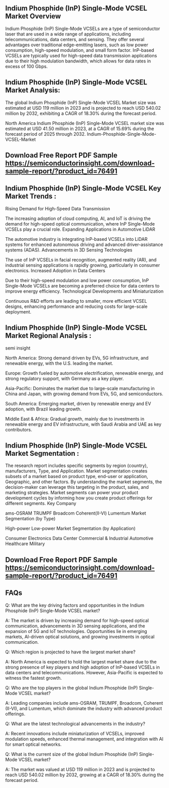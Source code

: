 ## Indium Phosphide (InP) Single-Mode VCSEL Market Overview
Indium Phosphide (InP) Single-Mode VCSELs are a type of semiconductor laser that are used in a wide range of applications, including telecommunications, data centers, and sensing. They offer several advantages over traditional edge-emitting lasers, such as low power consumption, high-speed modulation, and small form factor. InP-based VCSELs are typically used for high-speed data transmission applications due to their high modulation bandwidth, which allows for data rates in excess of 100 Gbps.

## Indium Phosphide (InP) Single-Mode VCSEL Market Analysis:
The global Indium Phosphide (InP) Single-Mode VCSEL Market size was estimated at USD 119 million in 2023 and is projected to reach USD 540.02 million by 2032, exhibiting a CAGR of 18.30% during the forecast period.

North America Indium Phosphide (InP) Single-Mode VCSEL market size was estimated at USD 41.50 million in 2023, at a CAGR of 15.69% during the forecast period of 2025 through 2032.
Indium-Phosphide-Single-Mode-VCSEL-Market

## Download Free Report PDF Sample https://semiconductorinsight.com/download-sample-report/?product_id=76491
## Indium Phosphide (InP) Single-Mode VCSEL Key Market Trends  :
Rising Demand for High-Speed Data Transmission

The increasing adoption of cloud computing, AI, and IoT is driving the demand for high-speed optical communication, where InP Single-Mode VCSELs play a crucial role.
Expanding Applications in Automotive LiDAR

The automotive industry is integrating InP-based VCSELs into LiDAR systems for enhanced autonomous driving and advanced driver-assistance systems (ADAS).
Advancements in 3D Sensing Technologies

The use of InP VCSELs in facial recognition, augmented reality (AR), and industrial sensing applications is rapidly growing, particularly in consumer electronics.
Increased Adoption in Data Centers

Due to their high-speed modulation and low power consumption, InP Single-Mode VCSELs are becoming a preferred choice for data centers to improve energy efficiency.
Technological Developments and Miniaturization

Continuous R&D efforts are leading to smaller, more efficient VCSEL designs, enhancing performance and reducing costs for large-scale deployment.
## Indium Phosphide (InP) Single-Mode VCSEL Market Regional Analysis :
semi insight

North America:
Strong demand driven by EVs, 5G infrastructure, and renewable energy, with the U.S. leading the market.

Europe:
Growth fueled by automotive electrification, renewable energy, and strong regulatory support, with Germany as a key player.

Asia-Pacific:
Dominates the market due to large-scale manufacturing in China and Japan, with growing demand from EVs, 5G, and semiconductors.

South America:
Emerging market, driven by renewable energy and EV adoption, with Brazil leading growth.

Middle East & Africa:
Gradual growth, mainly due to investments in renewable energy and EV infrastructure, with Saudi Arabia and UAE as key contributors.

## Indium Phosphide (InP) Single-Mode VCSEL Market Segmentation :
The research report includes specific segments by region (country), manufacturers, Type, and Application. Market segmentation creates subsets of a market based on product type, end-user or application, Geographic, and other factors. By understanding the market segments, the decision-maker can leverage this targeting in the product, sales, and marketing strategies. Market segments can power your product development cycles by informing how you create product offerings for different segments.
Key Company

ams-OSRAM
TRUMPF
Broadcom
Coherent(II-VI)
Lumentum
Market Segmentation (by Type)

High-power
Low-power
Market Segmentation (by Application)

Consumer Electronics
Data Center
Commercial & Industrial
Automotive
Healthcare
Military
## Download Free Report PDF Sample https://semiconductorinsight.com/download-sample-report/?product_id=76491
## FAQs
Q: What are the key driving factors and opportunities in the Indium Phosphide (InP) Single-Mode VCSEL market?

A: The market is driven by increasing demand for high-speed optical communication, advancements in 3D sensing applications, and the expansion of 5G and IoT technologies. Opportunities lie in emerging markets, AI-driven optical solutions, and growing investments in optical communication.

Q: Which region is projected to have the largest market share?

A: North America is expected to hold the largest market share due to the strong presence of key players and high adoption of InP-based VCSELs in data centers and telecommunications. However, Asia-Pacific is expected to witness the fastest growth.

Q: Who are the top players in the global Indium Phosphide (InP) Single-Mode VCSEL market?

A: Leading companies include ams-OSRAM, TRUMPF, Broadcom, Coherent (II-VI), and Lumentum, which dominate the industry with advanced product offerings.

Q: What are the latest technological advancements in the industry?

A: Recent innovations include miniaturization of VCSELs, improved modulation speeds, enhanced thermal management, and integration with AI for smart optical networks.

Q: What is the current size of the global Indium Phosphide (InP) Single-Mode VCSEL market?

A: The market was valued at USD 119 million in 2023 and is projected to reach USD 540.02 million by 2032, growing at a CAGR of 18.30% during the forecast period.
